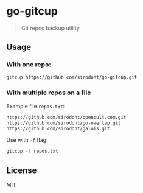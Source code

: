 # go-gitcup

> Git repos backup utility

## Usage

### With one repo:

```sh
gitcup https://github.com/sirodoht/go-gitcup.git
```

### With multiple repos on a file

Example file `repos.txt`:
```txt
https://github.com/sirodoht/opencult.com.git
https://github.com/sirodoht/go-overlap.git
https://github.com/sirodoht/galois.git
```

Use with `-f` flag:
```sh
gitcup -f repos.txt
```

## License

MIT

